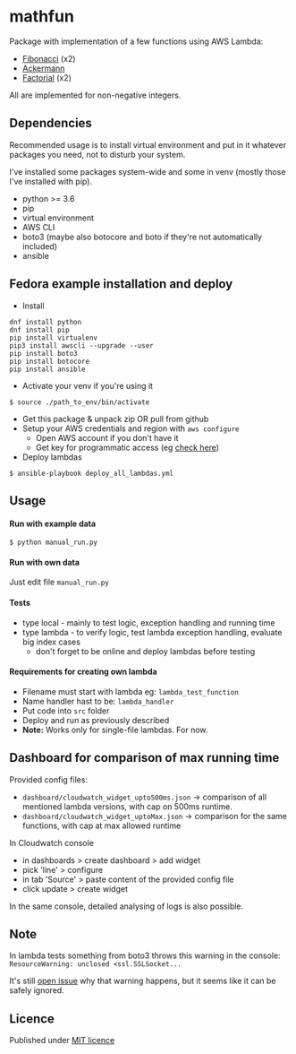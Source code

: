 # mathfun

Package with implementation of a few functions using AWS Lambda:
- [Fibonacci](https://en.wikipedia.org/wiki/Fibonacci_number) (x2)
- [Ackermann](https://en.wikipedia.org/wiki/Ackermann_function)
- [Factorial](https://en.wikipedia.org/wiki/Factorial) (x2)

All are implemented for non-negative integers.


## Dependencies

Recommended usage is to install virtual environment 
and put in it whatever packages you need, not to disturb your system.
  
I've installed some packages system-wide and some in venv 
(mostly those I've installed with pip).
  
- python >= 3.6
- pip
- virtual environment
- AWS CLI
- boto3 (maybe also botocore and boto if they're not automatically included)
- ansible

## Fedora example installation and deploy

- Install
```
dnf install python
dnf install pip
pip install virtualenv
pip3 install awscli --upgrade --user
pip install boto3
pip install botocore
pip install ansible
```
- Activate your venv if you're using it 
```
$ source ./path_to_env/bin/activate
```
- Get this package & unpack zip OR pull from github
- Setup your AWS credentials and region with `aws configure`
  + Open AWS account if you don't have it
  + Get key for programmatic access 
  (eg [check here](https://hackernoon.com/creating-serverless-functions-with-python-and-aws-lambda-901d202d45dc)) 
- Deploy lambdas
```
$ ansible-playbook deploy_all_lambdas.yml
```

## Usage
#### Run with example data

```
$ python manual_run.py
```

#### Run with own data
Just edit file `manual_run.py`

#### Tests
- type local - mainly to test logic, exception handling and running time
- type lambda - to verify logic, test lambda exception handling, evaluate
 big index cases
  + don't forget to be online and deploy lambdas before testing

#### Requirements for creating own lambda
- Filename must start with lambda eg: `lambda_test_function`
- Name handler hast to be: `lambda_handler`
- Put code into `src` folder
- Deploy and run as previously described
- **Note:** Works only for single-file lambdas. For now.


## Dashboard for comparison of max running time
Provided config files:
- `dashboard/cloudwatch_widget_upto500ms.json`
  -> comparison of all mentioned lambda versions, with cap on 500ms runtime.
- `dashboard/cloudwatch_widget_uptoMax.json`
  -> comparison for the same functions, with cap at max allowed runtime 

In Cloudwatch console 
- in dashboards > create dashboard > add widget
- pick 'line' > configure
- in tab 'Source' > paste content of the provided config file
- click update > create widget


In the same console, detailed analysing of logs is also possible.

## Note
In lambda tests something from boto3 throws this warning in the console:
`ResourceWarning: unclosed <ssl.SSLSocket...`

It's still [open issue](https://github.com/boto/boto3/issues/454) 
why that warning happens, but it seems like it can be safely ignored.

## Licence
Published under [MIT licence](LICENCE)
